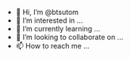 - 👋 Hi, I’m @btsutom
- 👀 I’m interested in ...
- 🌱 I’m currently learning ...
- 💞️ I’m looking to collaborate on ...
- 📫 How to reach me ...

<!---
btsutom/btsutom is a ✨ special ✨ repository because its `README.md` (this file) appears on your GitHub profile.
You can click the Preview link to take a look at your changes.
--->
